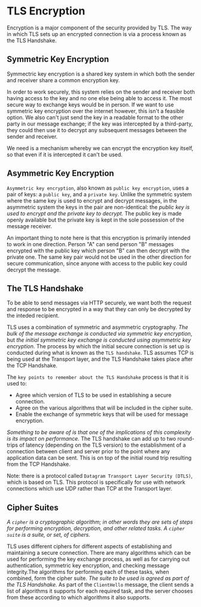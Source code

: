 # **TLS Encryption**
Encryption is a major component of the security provided by TLS. The way in which TLS sets up an encrypted connection is via a process known as the TLS Handshake.

## **Symmetric Key Encryption**
Symmectric key encryption is a shared key system in which both the sender and receiver share a common encryption key. 

In order to work securely, this system relies on the sender and receiver both having access to the key and no one else being able to access it. The most secure way to exchange keys would be in person. If we want to use symmetric key encryption over the internet however, this isn't a feasible option. We also can't just send the key in a readable format to the other party in our message exchange; if the key was intercepted by a third-party, they could then use it to decrypt any subsequent messages between the sender and receiver.

We need is a mechanism whereby we can encrypt the encryption key itself, so that even if it is intercepted it can't be used.

## **Asymmetric Key Encryption**
`Asymmetric key encryption`, also known as `public key encryption`, uses a pair of keys: a `public key`, and a `private key`. Unlike the symmetric system where the same key is used to encrypt and decrypt messages, in the asymmetric system the keys in the pair are non-identical: the *public key is used to encrypt and the private key to decrypt.*
The public key is made openly available but the private key is kept in the sole possession of the message receiver.

An important thing to note here is that this encryption is primarily intended to work in one direction. Person "A" can send person "B" messages encrypted with the public key which person "B" can then decrypt with the private one. The same key pair would not be used in the other direction for secure communication, since anyone with access to the public key could decrypt the message.


## **The TLS Handshake**
To be able to send messages via HTTP securely, we want both the request and response to be encrypted in a way that they can only be decrypted by the inteded recipient.

TLS uses a combination of symmetric and asymmetric cryptography. *The bulk of the message exchange is conducted via symmetric key encryption*, but *the initial symmetric key exchange is conducted using asymmetric key encryption*. The process by which the initial secure connection is set up is conducted during what is known as the `TLS handshake`. TLS assumes TCP is being used at the Transport layer, and the TLS Handshake takes place after the TCP Handshake.

The `key points to remember about the TLS Handshake` process is that it is used to:

- Agree which version of TLS to be used in establishing a secure connection.
- Agree on the various algorithms that will be included in the cipher suite.
- Enable the exchange of symmetric keys that will be used for message encryption.

*Something to be aware of is that one of the implications of this complexity is its impact on performance.* The TLS handshake can add up to two round-trips of latency (depending on the TLS version) to the establishment of a connection between client and server prior to the point where any application data can be sent. This is on top of the initial round trip resulting from the TCP Handshake.

Note: there is a protocol called `Datagram Transport Layer Security (DTLS)`, which is based on TLS. This protocol is specifically for use with network connections which use UDP rather than TCP at the Transport layer.


## **Cipher Suites**

*A `cipher` is a cryptographic algorithm; in other words they are sets of steps for performing encryption, decryption, and other related tasks. A `cipher suite` is a suite, or set, of ciphers.*

TLS uses different ciphers for different aspects of establishing and maintaining a secure connection. There are many algorithms which can be used for performing the key exchange process, as well as for carrying out authentication, symmetric key encryption, and checking message integrity.The algorithms for performing each of these tasks, when combined, form the cipher suite. *The suite to be used is agreed as part of the TLS Handshake.*
As part of the `ClientHello` message, the client sends a list of algorithms it supports for each required task, and the server chooses from these according to which algorithms it also supports.